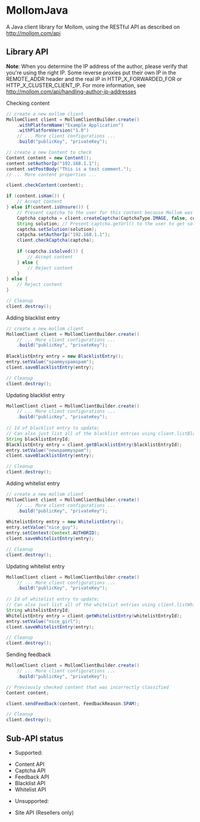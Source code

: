 MollomJava
==========

A Java client library for Mollom, using the RESTful API as described on http://mollom.com/api

Library API
-----------
**Note**: When you determine the IP address of the author, please verify that you're using the
right IP. Some reverse proxies put their own IP in the REMOTE_ADDR header and the real IP
in HTTP_X_FORWARDED_FOR or HTTP_X_CLUSTER_CLIENT_IP. For more information, see
http://mollom.com/api/handling-author-ip-addresses

Checking content
```java
// create a new mollom client
MollomClient client = MollomClientBuilder.create()
    .withPlatformName("Example Application")
    .withPlatformVersion("1.0")
    // ... More client configurations ...
    .build("publicKey", "privateKey");

// create a new Content to check
Content content = new Content();
content.setAuthorIp("192.168.1.1");
content.setPostBody("This is a test comment.");
// ... More content properties ...

client.checkContent(content);

if (content.isHam()) {
    // Accept content
} else if(content.isUnsure()) {
    // Present captcha to the user for this content because Mollom was unsure
    Captcha captcha = client.createCaptcha(CaptchaType.IMAGE, false, content);
    String solution; // Present captcha.getUrl() to the user to get solution
    captcha.setSolution(solution);
    catpcha.setAuthorIp("192.168.1.1");
    client.checkCaptcha(captcha);
    
    if (captcha.isSolved()) {
        // Accept content
    } else {
        // Reject content
    }
} else {
    // Reject content
}

// Cleanup
client.destroy();
```

Adding blacklist entry
```java
// create a new mollom client
MollomClient client = MollomClientBuilder.create()
    // ... More client configurations ...
    .build("publicKey", "privateKey");
    
BlacklistEntry entry = new BlacklistEntry();
entry.setValue("spammyspamspam");
client.saveBlacklistEntry(entry);

// Cleanup
client.destroy();
```

Updating blacklist entry
```java
MollomClient client = MollomClientBuilder.create()
    // ... More client configurations ...
    .build("publicKey", "privateKey");
    
// Id of blacklist entry to update;
// Can also just list all of the blacklist entries using client.listBlacklistEntries();
String blacklistEntryId; 
BlacklistEntry entry = client.getBlacklistEntry(blacklistEntryId);
entry.setValue("newspammyspam");
client.saveBlacklistEntry(entry);

// Cleanup
client.destroy();
```

Adding whitelist entry
```java
// create a new mollom client
MollomClient client = MollomClientBuilder.create()
    // ... More client configurations ...
    .build("publicKey", "privateKey");
    
WhitelistEntry entry = new WhitelistEntry();
entry.setValue("nice_guy");
entry.setContext(Context.AUTHORID);
client.saveWhitelistEntry(entry);

// Cleanup
client.destroy();
```

Updating whitelist entry
```java
MollomClient client = MollomClientBuilder.create()
    // ... More client configurations ...
    .build("publicKey", "privateKey");
    
// Id of whitelist entry to update;
// Can also just list all of the whitelist entries using client.listWhitelistEntries();
String whitelistEntryId; 
WhitelistEntry entry = client.getWhitelistEntry(whitelistEntryId);
entry.setValue("nice_girl");
client.saveWhitelistEntry(entry);

// Cleanup
client.destroy();
```

Sending feedback
```java
MollomClient client = MollomClientBuilder.create()
    // ... More client configurations ...
    .build("publicKey", "privateKey");

// Previously checked content that was incorrectly classified
Content content; 

client.sendFeedback(content, FeedbackReason.SPAM);

// Cleanup
client.destroy();
```

Sub-API status
--------------

 - Supported:
  * Content API
  * Captcha API
  * Feedback API
  * Blacklist API
  * Whitelist API

 - Unsupported:
  * Site API (Resellers only)
